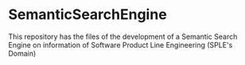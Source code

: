 # SemanticSearchEngine
This repository has the files of the development of a Semantic Search Engine on information of Software Product Line Engineering (SPLE's Domain)
